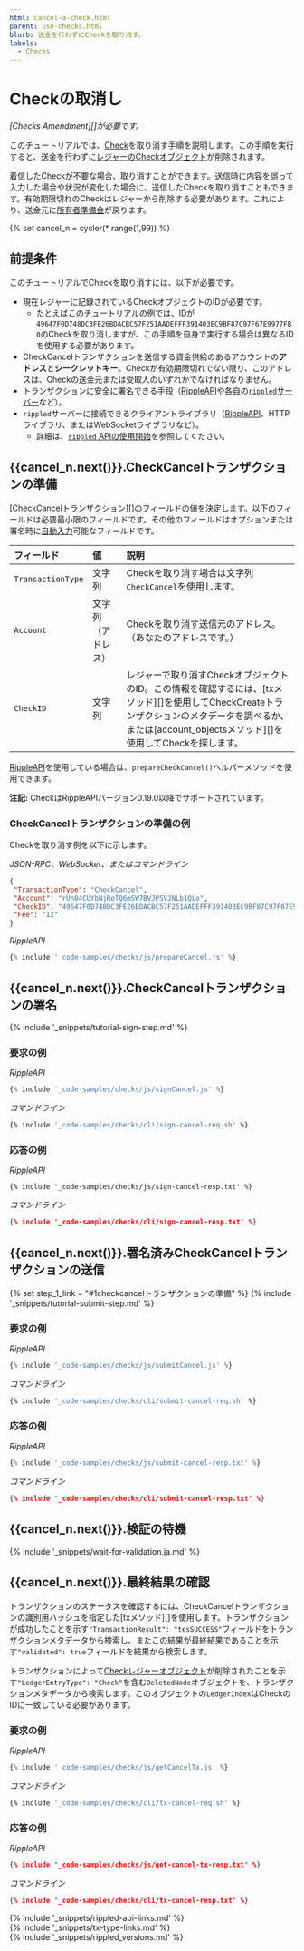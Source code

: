 ```yaml
---
html: cancel-a-check.html
parent: use-checks.html
blurb: 送金を行わずにCheckを取り消す。
labels:
  - Checks
---
```

# Checkの取消し

_[Checks Amendment][]が必要です。_

このチュートリアルでは、[Check](checks.html)を取り消す手順を説明します。この手順を実行すると、送金を行わずに[レジャーのCheckオブジェクト](check.html)が削除されます。

着信したCheckが不要な場合、取り消すことができます。送信時に内容を誤って入力した場合や状況が変化した場合に、送信したCheckを取り消すこともできます。有効期限切れのCheckはレジャーから削除する必要があります。これにより、送金元に[所有者準備金](reserves.html#所有者準備金)が戻ります。

{% set cancel_n = cycler(* range(1,99)) %}

## 前提条件

このチュートリアルでCheckを取り消すには、以下が必要です。

- 現在レジャーに記録されているCheckオブジェクトのIDが必要です。
    - たとえばこのチュートリアルの例では、IDが`49647F0D748DC3FE26BDACBC57F251AADEFFF391403EC9BF87C97F67E9977FB0`のCheckを取り消しますが、この手順を自身で実行する場合は異なるIDを使用する必要があります。
- CheckCancelトランザクションを送信する資金供給のあるアカウントの**アドレス**と**シークレットキー**。Checkが有効期限切れでない限り、このアドレスは、Checkの送金元または受取人のいずれかでなければなりません。
- トランザクションに安全に署名できる手段（[RippleAPI][]や各自の[`rippled`サーバー](install-rippled.html)など）。
- `rippled`サーバーに接続できるクライアントライブラリ（[RippleAPI][]、HTTPライブラリ、またはWebSocketライブラリなど）。
    - 詳細は、[`rippled` APIの使用開始](get-started-using-http-websocket-apis.html)を参照してください。


## {{cancel_n.next()}}.CheckCancelトランザクションの準備

[CheckCancelトランザクション][]のフィールドの値を決定します。以下のフィールドは必要最小限のフィールドです。その他のフィールドはオプションまたは署名時に[自動入力](transaction-common-fields.html#自動入力可能なフィールド)可能なフィールドです。

| フィールド             | 値            | 説明                           |
|:------------------|:-----------------|:--------------------------------------|
| `TransactionType` | 文字列           | Checkを取り消す場合は文字列`CheckCancel`を使用します。 |
| `Account`         | 文字列（アドレス） | Checkを取り消す送信元のアドレス。（あなたのアドレスです。） |
| `CheckID`         | 文字列           | レジャーで取り消すCheckオブジェクトのID。この情報を確認するには、[txメソッド][]を使用してCheckCreateトランザクションのメタデータを調べるか、または[account_objectsメソッド][]を使用してCheckを探します。 |

[RippleAPI](rippleapi-reference.html)を使用している場合は、`prepareCheckCancel()`ヘルパーメソッドを使用できます。

**注記:** CheckはRippleAPIバージョン0.19.0以降でサポートされています。

### CheckCancelトランザクションの準備の例

Checkを取り消す例を以下に示します。

<!-- MULTICODE_BLOCK_START -->

*JSON-RPC、WebSocket、またはコマンドライン*

```json
{
 "TransactionType": "CheckCancel",
 "Account": "rUn84CUYbNjRoTQ6mSW7BVJPSVJNLb1QLo",
 "CheckID": "49647F0D748DC3FE26BDACBC57F251AADEFFF391403EC9BF87C97F67E9977FB0",
 "Fee": "12"
}
```

*RippleAPI*

```js
{% include '_code-samples/checks/js/prepareCancel.js' %}
```

<!-- MULTICODE_BLOCK_END -->

## {{cancel_n.next()}}.CheckCancelトランザクションの署名

{% include '_snippets/tutorial-sign-step.md' %} <!--#{ fix md highlighting_ #}-->

### 要求の例

<!-- MULTICODE_BLOCK_START -->

*RippleAPI*

```js
{% include '_code-samples/checks/js/signCancel.js' %}
```

*コマンドライン*

```bash
{% include '_code-samples/checks/cli/sign-cancel-req.sh' %}
```

<!-- MULTICODE_BLOCK_END -->


### 応答の例

<!-- MULTICODE_BLOCK_START -->

*RippleAPI*

```
{% include '_code-samples/checks/js/sign-cancel-resp.txt' %}
```

*コマンドライン*

```json
{% include '_code-samples/checks/cli/sign-cancel-resp.txt' %}
```

<!-- MULTICODE_BLOCK_END -->


## {{cancel_n.next()}}.署名済みCheckCancelトランザクションの送信

{% set step_1_link = "#1checkcancelトランザクションの準備" %}
{% include '_snippets/tutorial-submit-step.md' %} <!--#{ fix md highlighting_ #}-->

### 要求の例

<!-- MULTICODE_BLOCK_START -->

*RippleAPI*

```js
{% include '_code-samples/checks/js/submitCancel.js' %}
```

*コマンドライン*

```bash
{% include '_code-samples/checks/cli/submit-cancel-req.sh' %}
```

<!-- MULTICODE_BLOCK_END -->


### 応答の例

<!-- MULTICODE_BLOCK_START -->

*RippleAPI*

```js
{% include '_code-samples/checks/js/submit-cancel-resp.txt' %}
```

*コマンドライン*

```json
{% include '_code-samples/checks/cli/submit-cancel-resp.txt' %}
```

<!-- MULTICODE_BLOCK_END -->

## {{cancel_n.next()}}.検証の待機

{% include '_snippets/wait-for-validation.ja.md' %} <!--#{ fix md highlighting_ #}-->

## {{cancel_n.next()}}.最終結果の確認

トランザクションのステータスを確認するには、CheckCancelトランザクションの識別用ハッシュを指定した[txメソッド][]を使用します。トランザクションが成功したことを示す`"TransactionResult": "tesSUCCESS"`フィールドをトランザクションメタデータから検索し、またこの結果が最終結果であることを示す`"validated": true`フィールドを結果から検索します。

トランザクションによって[Checkレジャーオブジェクト](check.html)が削除されたことを示す`"LedgerEntryType": "Check"`を含む`DeletedNode`オブジェクトを、トランザクションメタデータから検索します。このオブジェクトの`LedgerIndex`はCheckのIDに一致している必要があります。

### 要求の例

<!-- MULTICODE_BLOCK_START -->

*RippleAPI*

```js
{% include '_code-samples/checks/js/getCancelTx.js' %}
```

*コマンドライン*

```bash
{% include '_code-samples/checks/cli/tx-cancel-req.sh' %}
```

<!-- MULTICODE_BLOCK_END -->


### 応答の例

<!-- MULTICODE_BLOCK_START -->

*RippleAPI*

```json
{% include '_code-samples/checks/js/get-cancel-tx-resp.txt' %}
```

*コマンドライン*

```json
{% include '_code-samples/checks/cli/tx-cancel-resp.txt' %}
```

<!-- MULTICODE_BLOCK_END -->

<!--{# common link defs #}-->
[RippleAPI]: rippleapi-reference.html
{% include '_snippets/rippled-api-links.md' %}			
{% include '_snippets/tx-type-links.md' %}			
{% include '_snippets/rippled_versions.md' %}
